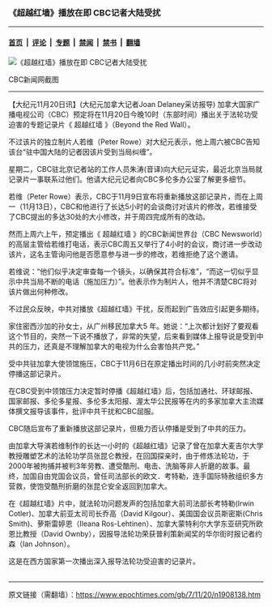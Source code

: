 ### 《超越红墙》播放在即 CBC记者大陆受扰

---

#### [首页](../../../..?n1908138) &nbsp;|&nbsp; [评论](../../../../../epoch-comment?n1908138) &nbsp;|&nbsp; [专题](../../../../../epoch-special?n1908138) &nbsp;|&nbsp; [禁闻](../../../../../epoch-news?n1908138) &nbsp;|&nbsp; [禁书](../../../../../books?n1908138) &nbsp;|&nbsp; [翻墙](https://github.com/gfw-breaker/nogfw/blob/master/README.md?n1908138)


<div><img alt="《超越红墙》播放在即 CBC记者大陆受扰" class="attachment-djy_600_400 size-djy_600_400 wp-post-image" src="https://i.epochtimes.com/assets/uploads/2007/11/71120084713459-600x400.jpg"/>
<div class="caption">
 <p>
  CBC新闻网截图
 </p>
</div></div><hr/><div class="post_content" id="artbody" itemprop="articleBody">
 <!-- article content begin -->
 <p>
  【大纪元11月20日讯】(大纪元加拿大记者Joan Delaney采访报导) 加拿大国家广播电视公司（CBC）预定将在11月20日今晚10时（东部时间）播出关于法轮功受迫害的专题记录片《
  <ok href="https://www.epochtimes.com/gb/tag/%E8%B6%85%E8%B6%8A%E7%BA%A2%E5%A2%99.html">
   超越红墙
  </ok>
  》（Beyond the Red Wall）。
 </p>
 <p>
  不过该片的独立制片人若维（Peter Rowe）对大纪元表示，他上周六被CBC告知该台“驻中国大陆的记者因该片受到当局纠缠”。
 </p>
 <p>
  星期二，CBC驻北京记者站的工作人员朱涛(音译)向大纪元证实，最近北京当局就记录片一事联系过他们。他请大纪元记者向CBC多伦多办公室了解更多细节。
 </p>
 <p>
  若维（Peter Rowe）表示，CBC于11月9日宣布将重新播放这部记录片，而在上周一（11月13日），CBC和他进行了长达5小时的会谈商讨对该片的修改，若维接受了CBC提出的多达30处的大小修改，并于周四完成所有的改动。
 </p>
 <p>
  然而上周六上午，预定播出《
  <ok href="https://www.epochtimes.com/gb/tag/%E8%B6%85%E8%B6%8A%E7%BA%A2%E5%A2%99.html">
   超越红墙
  </ok>
  》的CBC新闻世界台（CBC Newsworld）的高层主管给若维打电话，表示CBC周五又举行了4小时的会议，商讨进一步改动该片，这名主管询问他是否愿意参与进一步的修改，若维拒绝了这个邀请。
 </p>
 <p>
  若维说：“他们似乎决定审查每一个镜头，以确保其符合标准”，“而这一切似乎显示中共当局不断的电话（施加压力）”。他表示作为制片人，他并不清楚CBC将对该片做出何种修改。
 </p>
 <p>
  不过民众反映，中共对播放《超越红墙》干扰，反而起到广告效应引起更多期待。
 </p>
 <p>
  家住密西沙加的孙女士，从广州移民加拿大5 年。她说：“上次都计划好了要观看这个节目的，突然一下说不播放了，非常的失望，后来看到媒体上报导说是受到中共的压力，还真是不理解加拿大的电视为什么会害怕共产党。”
 </p>
 <p>
  受中共驻加拿大使领馆施压，CBC于11月6日在原定播出时间的几小时前突然决定停播这部记录片。
 </p>
 <p>
  在CBC受到中领馆压力决定暂时停播《超越红墙》后，包括加通社、环球邮报、国家邮报、多伦多星报、多伦多太阳报、渥太华公民报等在内的多家加拿大主流媒体撰文报导该事件，批评中共干扰和CBC屈服。
 </p>
 <p>
  CBC随后宣布了重新播放这部记录片，但极力否认停播是受到了中共的压力。
 </p>
 <p>
  由加拿大导演若维制作的长达一小时的《超越红墙》记录了曾在加拿大麦吉尔大学教授雕塑艺术的法轮功学员张昆仑教授，在回国探亲时，由于修炼法轮功，于2000年被拘捕并被判3年劳教、遭受酷刑、电击、洗脑等非人折磨的故事。最终，加国自由党国会议员，曾任司法部长的欧文．考特勒，连手国际特赦组织多方营救，使饱受酷刑折磨的张昆仑安全返回到加拿大。
 </p>
 <p>
  在《超越红墙》片中，就法轮功问题发声的包括加拿大前司法部长考特勒(Irwin Cotler)、加拿大前亚太司司长乔高（David Kilgour）、美国国会议员斯密斯(Chris Smith)、萝斯雷婷恩（Ileana Ros-Lehtinen）、加拿大蒙特利尔大学东亚研究所欧恩比教授（David Ownby），因报导法轮功荣获普利策新闻奖的华尔街时报记者约森（Ian Johnson）。
 </p>
 <p>
  这是在西方国家第一次播出深入报导法轮功受迫害的记录片。
  <font color="#ffffff">
   (http://www.dajiyuan.com)
  </font>
 </p>
 <!-- article content end -->
 <div id="below_article_ad">
 </div>
</div>


---

原文链接（需翻墙）：https://www.epochtimes.com/gb/7/11/20/n1908138.htm